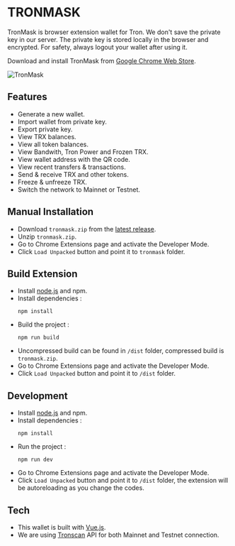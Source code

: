 # TRONMASK

TronMask is browser extension wallet for Tron. We don't save the private key in our server. The private key is stored locally in the browser and encrypted. For safety, always logout your wallet after using it.

Download and install TronMask from [Google Chrome Web Store](https://chrome.google.com/webstore/detail/tronmask/egfbimboljdebhepefdiolkpdbiaaggp).

![TronMask](https://user-images.githubusercontent.com/1266907/43358441-00cf0ae2-92bc-11e8-921b-131d3f8297af.png)

## Features
* Generate a new wallet.
* Import wallet from private key.
* Export private key.
* View TRX balances.
* View all token balances.
* View Bandwith, Tron Power and Frozen TRX.
* View wallet address with the QR code.
* View recent transfers & transactions.
* Send & receive TRX and other tokens.
* Freeze & unfreeze TRX.
* Switch the network to Mainnet or Testnet.

## Manual Installation
* Download `tronmask.zip` from the [latest release](https://github.com/hisman/tronmask/releases/latest).
* Unzip `tronmask.zip`.
* Go to Chrome Extensions page and activate the Developer Mode.
* Click `Load Unpacked` button and point it to `tronmask` folder.

## Build Extension

* Install [node.js](https://nodejs.org/) and npm.
* Install dependencies :
  ```
  npm install
  ```
* Build the project :
  ```
  npm run build
  ```
* Uncompressed build can be found in `/dist` folder, compressed build is `tronmask.zip`.
* Go to Chrome Extensions page and activate the Developer Mode.
* Click `Load Unpacked` button and point it to `/dist` folder.

## Development
* Install [node.js](https://nodejs.org/) and npm.
* Install dependencies :
  ```
  npm install
  ```
* Run the project :
  ```
  npm run dev
  ```
* Go to Chrome Extensions page and activate the Developer Mode.
* Click `Load Unpacked` button and point it to `/dist` folder, the extension will be autoreloading as you change the codes.

## Tech
* This wallet is built with [Vue.js](https://vuejs.org/).
* We are using [Tronscan](https://tronscan.org/#/) API for both Mainnet and Testnet connection.
